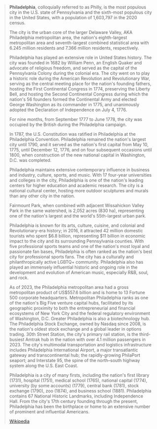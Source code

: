 
> **Philadelphia**, colloquially referred to as Philly, 
> is the most populous city in the U.S. state of Pennsylvania 
> and the sixth-most populous city in the United States, 
> with a population of 1,603,797 in the 2020 census. 
> 
> The city is the urban core of the larger Delaware Valley, AKA Philadelphia metropolitan area, 
> the nation's eighth-largest metropolitan area 
> and seventh-largest combined statistical area 
> with 6.245 million residents and 7.366 million residents, respectively.
>
> Philadelphia has played an extensive role in United States history. 
> The city was founded in 1682 by William Penn, an English Quaker and advocate of religious freedom, 
> and served as the capital of the Pennsylvania Colony during the colonial era. 
> The city went on to play a historic role during the American Revolution and Revolutionary War, 
> serving as the central meeting place for the nation's founding fathers, 
> hosting the First Continental Congress in 1774, preserving the Liberty Bell, 
> and hosting the Second Continental Congress 
> during which the nation's 56 founders formed the Continental Army 
> and elected George Washington as its commander in 1775, 
> and unanimously adopted the Declaration of Independence on July 4, 1776. 
> 
> For nine months, from September 1777 to June 1778, 
> the city was occupied by the British during the Philadelphia campaign. 
> 
> In 1787, the U.S. Constitution was ratified in Philadelphia at the Philadelphia Convention. 
> Philadelphia remained the nation's largest city until 1790, 
> and it served as the nation's first capital from May 10, 1775, until December 12, 1776, 
> and on four subsequent occasions until 1800, 
> when construction of the new national capital in Washington, D.C. was completed.
>
> Philadelphia maintains extensive contemporary influence in business 
> and industry, culture, sports, and music. 
> With 17 four-year universities and colleges in the city, 
> Philadelphia is one of the nation's leading centers for higher education and academic research. 
> The city is a national cultural center, 
> hosting more outdoor sculptures and murals than any other city in the nation. 
> 
> Fairmount Park, when combined with adjacent Wissahickon Valley Park in the same watershed, 
> is 2,052 acres (830 ha), representing one of the nation's largest 
> and the world's 55th-largest urban park. 
> 
> Philadelphia is known for its arts, culture, cuisine, and colonial and Revolutionary-era history; 
> in 2016, it attracted 42 million domestic tourists who spent $6.8 billion, 
> representing  $11 billion in economic impact to the city and its surrounding Pennsylvania counties. With five professional sports teams and one of the nation's most loyal and passionate fan bases, Philadelphia is often ranked as the nation's best city for professional sports fans. The city has a culturally and philanthropically active LGBTQ+ community. Philadelphia also has played an immensely influential historic and ongoing role in the development and evolution of American music, especially R&B, soul, and rock.
>
> As of 2023, the Philadelphia metropolitan area had a gross metropolitan product of US$557.6 billion and is home to 13 Fortune 500 corporate headquarters. Metropolitan Philadelphia ranks as one of the nation's Big Five venture capital hubs, facilitated by its geographic proximity to both the entrepreneurial and financial ecosystems of New York City and the federal regulatory environment of Washington, D.C. Greater Philadelphia is also a biotechnology hub. The Philadelphia Stock Exchange, owned by Nasdaq since 2008, is the nation's oldest stock exchange and a global leader in options trading. 30th Street Station, the city's primary rail station, is the third-busiest Amtrak hub in the nation with over 4.1 million passengers in 2023. The city's multimodal transportation and logistics infrastructure includes Philadelphia International Airport, a major transatlantic gateway and transcontinental hub; the rapidly-growing PhilaPort seaport; and Interstate 95, the spine of the north–south highway system along the U.S. East Coast.
>
> Philadelphia is a city of many firsts, including the nation's first library (1731), hospital (1751), medical school (1765), national capital (1774), university (by some accounts) (1779), central bank (1781), stock exchange (1790), zoo (1874), and business school (1881). Philadelphia contains 67 National Historic Landmarks, including Independence Hall. From the city's 17th century founding through the present, Philadelphia has been the birthplace or home to an extensive number of prominent and influential Americans.
>
> [Wikipedia](https://en.wikipedia.org/wiki/Philadelphia)

